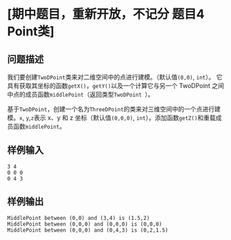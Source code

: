 # [期中题目，重新开放，不记分 题目4 Point类]

## 问题描述

我们要创建`TwoDPoint`类来对二维空间中的点进行建模。（默认值`(0,0)`, `int`）。
它具有获取其坐标的函数`getX()`，`getY()`以及一个计算它与另一个 TwoDPoint 之间中点的成员函数`middlePoint`（返回类型`TwoDPoint `）。

基于`TwoDPoint`，创建一个名为`ThreeDPoint`的类来对三维空间中的一个点进行建模。`x`, `y`,`z`表示 x、y 和 z 坐标（默认值`(0,0,0)`, `int`）。添加函数`getZ()`和重载成员函数`middlePoint`。

## 样例输入

```
3 4
0 0 0
0 4 3
```

## 样例输出

```
MiddlePoint between (0,0) and (3,4) is (1.5,2)
MiddlePoint between (0,0,0) and (0,0,0) is (0,0,0)
MiddlePoint between (0,0,0) and (0,4,3) is (0,2,1.5)
```

